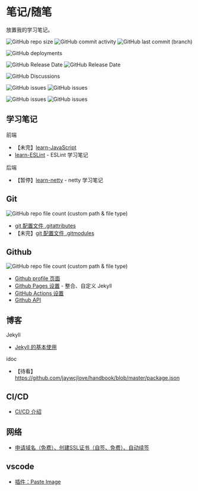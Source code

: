 # 笔记/随笔 

放置我的学习笔记。

![GitHub repo size](https://img.shields.io/github/repo-size/LawssssCat/learn-index)
![GitHub commit activity](https://img.shields.io/github/commit-activity/m/LawssssCat/learn-index)
![GitHub last commit (branch)](https://img.shields.io/github/last-commit/LawssssCat/learn-index)

![GitHub deployments](https://img.shields.io/github/deployments/LawssssCat/learn-index/github-pages?label=github%20pages%20state)

![GitHub Release Date](https://img.shields.io/github/downloads/LawssssCat/learn-index/total)
![GitHub Release Date](https://img.shields.io/github/release-date/LawssssCat/learn-index)


![GitHub Discussions](https://img.shields.io/github/discussions/Lawsssscat/learn-index)

![GitHub issues](https://img.shields.io/github/issues-closed/LawssssCat/learn-index)
![GitHub issues](https://img.shields.io/github/issues/LawssssCat/learn-index)

![GitHub issues](https://img.shields.io/github/issues-pr-closed/LawssssCat/learn-index)
![GitHub issues](https://img.shields.io/github/issues-pr/LawssssCat/learn-index)

## 学习笔记

前端

- 【未完】[learn-JavaScript](./docs/JavaScript/javascript_simple.md)
- [learn-ESLint](./docs/ESLint/ESLint%20%E5%AD%A6%E4%B9%A0%E7%AC%94%E8%AE%B0.md) - ESLint 学习笔记

后端

- 【暂停】[learn-netty](https://github.com/LawssssCat/learn-netty) - netty 学习笔记

## Git

<!--
![](https://img.shields.io/badge/dynamic/json?style=social&logo=Markdown&label=files&query=%24.length&url=https%3A%2F%2Fapi.github.com%2Frepos%2FLawssssCat%2Flearn-index%2Fcontents%2Fdocs%2FGit)
-->
![GitHub repo file count (custom path & file type)](https://shields-staging.herokuapp.com/github/directory-file-count/LawssssCat/learn-index/docs/Git?label=article&logo=Markdown&style=social&type=file)

- [git 配置文件 .gitattributes](./docs/Git/git_gitattributes.md)
- 【未完】[git 配置文件 .gitmodules](./docs/Git/git_gitmodules.md)

## Github

<!--
![](https://img.shields.io/badge/dynamic/json?style=social&logo=Markdown&label=files&query=%24.length&url=https%3A%2F%2Fapi.github.com%2Frepos%2FLawssssCat%2Flearn-index%2Fcontents%2Fdocs%2FGithub)
-->
![GitHub repo file count (custom path & file type)](https://shields-staging.herokuapp.com/github/directory-file-count/LawssssCat/learn-index/docs/Github?label=article&logo=Markdown&style=social&type=file)

- [Github profile 页面](./docs/Github/github_profile.md)
- [Github Pages 设置](./docs/Github/github_pages.md) - 整合、自定义 Jekyll 
- [GitHub Actions 设置](./docs/Github/github_actions.md)
- [Github API](./docs/Github/github_api.md)

## 博客

Jekyll 

 - [Jekyll 的基本使用](./docs/Jekyll/Jekyll_simple_use.md)

idoc

- 【待看】<https://github.com/jaywcjlove/handbook/blob/master/package.json>

## CI/CD

- [CI/CD 介绍](./docs/CICD/cicd_simple_introduction.md)

## 网络

- [申请域名（免费）、创建SSL证书（自签、免费）、自动续签](./docs/Network/ssl_config.md)

## vscode

- [插件：Paste Image](./docs/vscode/plugs_paste_image.md)